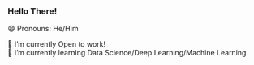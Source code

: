 ### Hello There!
😄 Pronouns: He/Him

🔭 I’m currently Open to work!  
🌱 I’m currently learning Data Science/Deep Learning/Machine Learning
